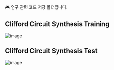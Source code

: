 🎮 연구 관련 코드 저장 폴더입니다.

Clifford Circuit Synthesis Training
-----
![image](https://github.com/user-attachments/assets/9b17944e-ed1c-481c-b92c-81ed00c4ef08)


Clifford Circuit Synthesis Test
-----
![image](https://github.com/user-attachments/assets/a99b9de2-d88c-4877-9a1a-d97d24902688)
